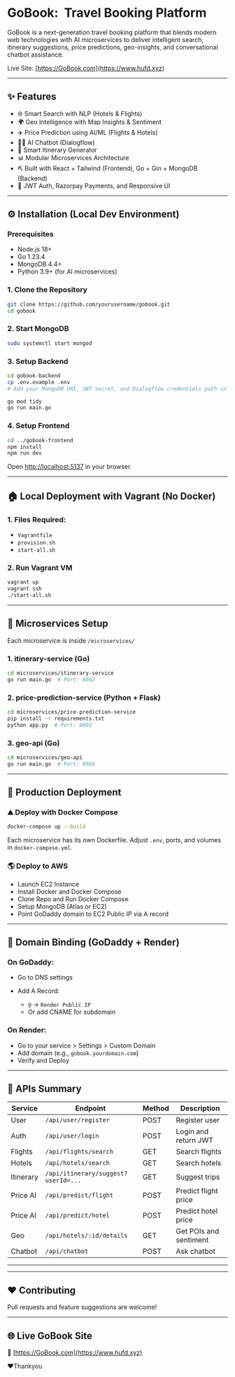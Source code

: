 # GoBook:  Travel Booking Platform

GoBook is a next-generation travel booking platform that blends modern web technologies with AI microservices to deliver intelligent search, itinerary suggestions, price predictions, geo-insights, and conversational chatbot assistance.

Live Site: [https://GoBook.com](https://www.hufd.xyz)


---

## ✨ Features

* 🌐 Smart Search with NLP (Hotels & Flights)
* 🌍 Geo Intelligence with Map Insights & Sentiment
* ✈️ Price Prediction using AI/ML (Flights & Hotels)
* 🧍️‍💻 AI Chatbot (Dialogflow)
* 🛅 Smart Itinerary Generator
* 📊 Modular Microservices Architecture
* ⛏ Built with React + Tailwind (Frontend), Go + Gin + MongoDB (Backend)
* 🤝 JWT Auth, Razorpay Payments, and Responsive UI

---

## ⚙️ Installation (Local Dev Environment)

### Prerequisites

* Node.js 18+
* Go 1.23.4
* MongoDB 4.4+
* Python 3.9+ (for AI microservices)

### 1. Clone the Repository

```bash
git clone https://github.com/yourusername/gobook.git
cd gobook
```

### 2. Start MongoDB

```bash
sudo systemctl start mongod
```

### 3. Setup Backend

```bash
cd gobook-backend
cp .env.example .env
# Add your MongoDB URI, JWT secret, and Dialogflow credentials path in .env

go mod tidy
go run main.go
```

### 4. Setup Frontend

```bash
cd ../gobook-frontend
npm install
npm run dev
```

Open [http://localhost:5137](http://localhost:5137) in your browser.

---

## 🏠 Local Deployment with Vagrant (No Docker)

### 1. Files Required:

* `Vagrantfile`
* `provision.sh`
* `start-all.sh`

### 2. Run Vagrant VM

```bash
vagrant up
vagrant ssh
./start-all.sh
```

---

## 🚧 Microservices Setup

Each microservice is inside `/microservices/`

### 1. itinerary-service (Go)

```bash
cd microservices/itinerary-service
go run main.go  # Port: 8002
```

### 2. price-prediction-service (Python + Flask)

```bash
cd microservices/price-prediction-service
pip install -r requirements.txt
python app.py  # Port: 8003
```

### 3. geo-api (Go)

```bash
cd microservices/geo-api
go run main.go  # Port: 8004
```

---

## 🚀 Production Deployment

### ⛰ Deploy with Docker Compose

```bash
docker-compose up --build
```

Each microservice has its own Dockerfile. Adjust `.env`, ports, and volumes in `docker-compose.yml`.

### 🌎 Deploy to AWS

* Launch EC2 Instance
* Install Docker and Docker Compose
* Clone Repo and Run Docker Compose
* Setup MongoDB (Atlas or EC2)
* Point GoDaddy domain to EC2 Public IP via A record

---

## 📎 Domain Binding (GoDaddy + Render)

### On GoDaddy:

* Go to DNS settings
* Add A Record:

  * `@` -> `Render Public IP`
  * Or add CNAME for subdomain

### On Render:

* Go to your service > Settings > Custom Domain
* Add domain (e.g., `gobook.yourdomain.com`)
* Verify and Deploy

---

## 🚀 APIs Summary

| Service   | Endpoint                            | Method | Description            |
| --------- | ----------------------------------- | ------ | ---------------------- |
| User      | `/api/user/register`                | POST   | Register user          |
| Auth      | `/api/user/login`                   | POST   | Login and return JWT   |
| Flights   | `/api/flights/search`               | GET    | Search flights         |
| Hotels    | `/api/hotels/search`                | GET    | Search hotels          |
| Itinerary | `/api/itinerary/suggest?userId=...` | GET    | Suggest trips          |
| Price AI  | `/api/predict/flight`               | POST   | Predict flight price   |
| Price AI  | `/api/predict/hotel`                | POST   | Predict hotel price    |
| Geo       | `/api/hotels/:id/details`           | GET    | Get POIs and sentiment |
| Chatbot   | `/api/chatbot`                      | POST   | Ask chatbot            |

---

---

## ❤️ Contributing

Pull requests and feature suggestions are welcome!

---

## 🌐 Live GoBook Site

🔗 [https://GoBook.com](https://www.hufd.xyz)

❤️Thankyou
